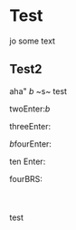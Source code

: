 # Test
jo some text
## Test2
aha"
*b*
~s~
test

twoEnter:*b*

threeEnter:


*b*fourEnter:



ten Enter:









fourBRS:<br><br><br><br>test
